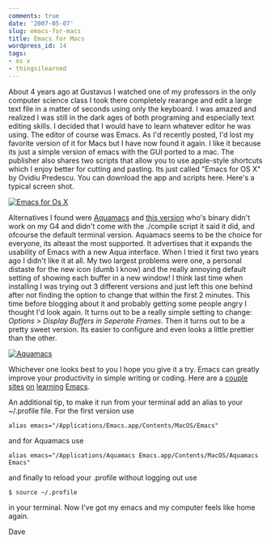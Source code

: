 ```yaml
---
comments: true
date: '2007-05-07'
slug: emacs-for-macs
title: Emacs for Macs
wordpress_id: 14
tags:
- os x
- thingsilearned
---
```


About 4 years ago at Gustavus I watched one of my professors in the only computer science class I took there completely rearange and edit a large text file in a matter of seconds using only the keyboard.  I was amazed and realized I was still in the dark ages of both programing and especially text editing skills.  I decided that I would have to learn whatever editor he was using.  The editor of course was Emacs.  As I'd recently posted, I'd lost my favorite version of it for Macs but I have now found it again.  I like it because its just a simple version of emacs with the GUI ported to a mac.  The publisher also shares two scripts that allow you to use apple-style shortcuts which I enjoy better for cutting and pasting.  Its just called "Emacs for OS X" by Ovidiu Predescu.  You can download the app and scripts here.  Here's a typical screen shot.

[![Emacs for Os X](http://thingsilearned.files.wordpress.com/2007/05/emacs.png)](http://thingsilearned.files.wordpress.com/2007/05/emacs.png)

Alternatives I found were [Aquamacs](http://aquamacs.org/) and [this version](http://emacs-app.sourceforge.net/) who's binary didn't work on my G4 and didn't come with the ./compile script it said it did, and ofcourse the default terminal version.  Aquamacs seems to be the choice for everyone, its alteast the most supported.  It advertises that it expands the usability of Emacs with a new Aqua interface.  When I tried it first two years ago I didn't like it at all.  My two largest problems were one, a personal distaste for the new icon (dumb I know) and the really annoying default setting of showing each buffer in a new window!  I think last time when installing I was trying out 3 different versions and just left this one behind after not finding the option to change that within the first 2 minutes.  This time before blogging about it and probably getting some people angry I thought I'd look again.  It turns out to be a really simple setting to change: _Options > Display Buffers in Seperate Frames_.  Then it turns out to be a pretty sweet version.  Its easier to configure and even looks a little prettier than the other.

[![Aquamacs](http://thingsilearned.files.wordpress.com/2007/05/aquamacs.png)](http://thingsilearned.files.wordpress.com/2007/05/aquamacs.png)

Whichever one looks best to you I hope you give it a try.  Emacs can greatly improve your productivity in simple writing or coding.  Here are a [couple](http://www.chris.spear.net/emacs/default.htm) [sites](http://steve.yegge.googlepages.com/effective-emacs) [on](http://www-128.ibm.com/developerworks/edu/au-dw-au-emacs1-i.html) [learning](http://www.math.utah.edu/computing/unix/emacs.html) [Emacs](http://ccrma.stanford.edu/guides/package/emacs/emacs.html).

An additional tip, to make it run from your terminal add an alias to your ~/.profile file.  For the first version use

`alias emacs="/Applications/Emacs.app/Contents/MacOS/Emacs"`

and for Aquamacs use

`alias emacs="/Applications/Aquamacs Emacs.app/Contents/MacOS/Aquamacs Emacs"`

and finally to reload your .profile without logging out use

`$ source ~/.profile`

in your terminal.  Now I've got my emacs and my computer feels like home again.


Dave
